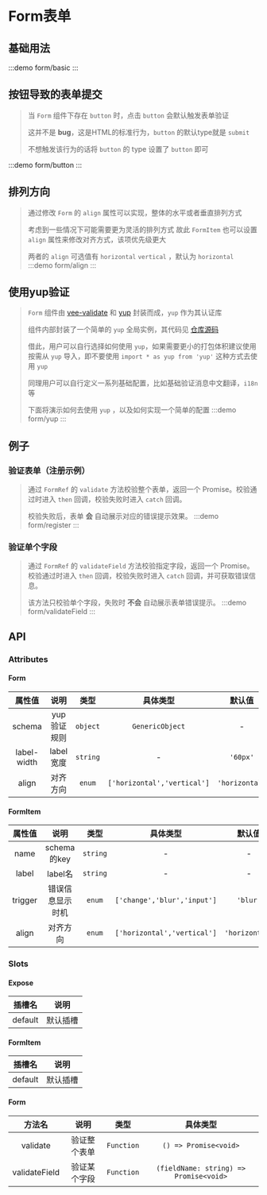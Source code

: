 # Form表单

## 基础用法 
:::demo form/basic
:::


## 按钮导致的表单提交
> 当 `Form` 组件下存在 `button` 时，点击 `button` 会默认触发表单验证
> >
> 这并不是 **bug**，这是HTML的标准行为，`button` 的默认type就是 `submit`
> >
> 不想触发该行为的话将 `button` 的 type 设置了 `button` 即可

:::demo form/button
:::



## 排列方向
> 通过修改 `Form` 的 `align` 属性可以实现，整体的水平或者垂直排列方式
>>
> 考虑到一些情况下可能需要更为灵活的排列方式 故此 `FormItem` 也可以设置 `align` 属性来修改对齐方式，该项优先级更大
>> 
> 两者的 `align` 可选值有 `horizontal` `vertical` ，默认为 `horizontal`
:::demo form/align
:::

## 使用yup验证
> `Form` 组件由 [vee-validate](https://vee-validate.logaretm.com/v4/) 和 [yup](https://github.com/jquense/yup) 封装而成，`yup` 作为其认证库
>>
> 组件内部封装了一个简单的 `yup` 全局实例，其代码见 [仓库源码](https://github.com/Lirous587/li-daisy/blob/main/packages/Form/src/yup.ts)
>>
> 借此，用户可以自行选择如何使用 `yup`，如果需要更小的打包体积建议使用按需从 `yup` 导入，即不要使用 `import * as yup from 'yup'` 这种方式去使用 `yup`
>> 
> 同理用户可以自行定义一系列基础配置，比如基础验证消息中文翻译，`i18n` 等
>>
> 下面将演示如何去使用 `yup` ，以及如何实现一个简单的配置
:::demo form/yup
:::

## 例子

### 验证表单（注册示例）
> 通过 `FormRef` 的 `validate` 方法校验整个表单，返回一个 Promise。校验通过时进入 `then` 回调，校验失败时进入 `catch` 回调。
>
> 校验失败后，表单 **会** 自动展示对应的错误提示效果。
:::demo form/register
:::

### 验证单个字段
> 通过 `FormRef` 的 `validateField` 方法校验指定字段，返回一个 Promise。校验通过时进入 `then` 回调，校验失败时进入 `catch` 回调，并可获取错误信息。
>
> 该方法只校验单个字段，失败时 **不会** 自动展示表单错误提示。
:::demo form/validateField
:::


## API

### Attributes

#### Form
|   属性值    |    说明     |   类型   |          具体类型           |     默认值     |
| :---------: | :---------: | :------: | :-------------------------: | :------------: |
|   schema    | yup验证规则 | `object` |       `GenericObject`       |       -        |
| label-width |  label宽度  | `string` |              -              |    `'60px'`    |
|    align    |  对齐方向   |  `enum`  | `['horizontal','vertical']` | `'horizontal'` |


#### FormItem
| 属性值  |       说明       |   类型   |          具体类型           |     默认值     |
| :-----: | :--------------: | :------: | :-------------------------: | :------------: |
|  name   |   schema的key    | `string` |              -              |       -        |
|  label  |     label名      | `string` |              -              |       -        |
| trigger | 错误信息显示时机 |  `enum`  | `['change','blur','input']` |    `'blur'`    |
|  align  |     对齐方向     |  `enum`  | `['horizontal','vertical']` | `'horizontal'` |

### Slots

#### Expose
| 插槽名  |   说明   |
| :-----: | :------: |
| default | 默认插槽 |

#### FormItem
| 插槽名  |   说明   |
| :-----: | :------: |
| default | 默认插槽 |

#### Form
|    方法名     |     说明     |    类型    |                具体类型                |
| :-----------: | :----------: | :--------: | :------------------------------------: |
|   validate    | 验证整个表单 | `Function` |         `() => Promise<void>`          |
| validateField | 验证某个字段 | `Function` | `(fieldName: string) => Promise<void>` |